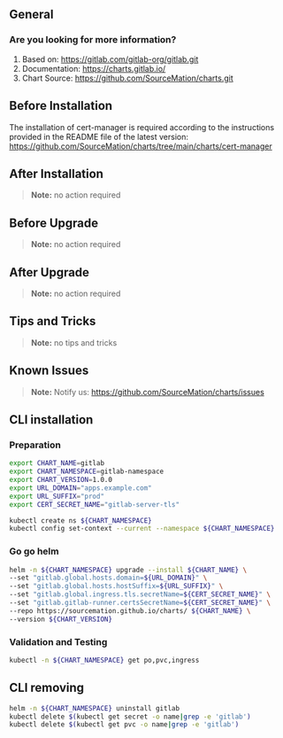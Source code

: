 ## General

### Are you looking for more information?

1. Based on: https://gitlab.com/gitlab-org/gitlab.git
2. Documentation: https://charts.gitlab.io/
3. Chart Source: https://github.com/SourceMation/charts.git


## Before Installation

The installation of cert-manager is required according to the instructions
provided in the README file of the latest version:
https://github.com/SourceMation/charts/tree/main/charts/cert-manager

## After Installation

> **Note:**
> no action required

## Before Upgrade

> **Note:**
> no action required

## After Upgrade

> **Note:**
> no action required


## Tips and Tricks

> **Note:**
> no tips and tricks


## Known Issues

> **Note:**
> Notify us: https://github.com/SourceMation/charts/issues

## CLI installation

### Preparation

```bash
export CHART_NAME=gitlab
export CHART_NAMESPACE=gitlab-namespace
export CHART_VERSION=1.0.0
export URL_DOMAIN="apps.example.com"
export URL_SUFFIX="prod"
export CERT_SECRET_NAME="gitlab-server-tls"

kubectl create ns ${CHART_NAMESPACE}
kubectl config set-context --current --namespace ${CHART_NAMESPACE}

```

### Go go helm

``` bash
helm -n ${CHART_NAMESPACE} upgrade --install ${CHART_NAME} \
--set "gitlab.global.hosts.domain=${URL_DOMAIN}" \
--set "gitlab.global.hosts.hostSuffix=${URL_SUFFIX}" \
--set "gitlab.global.ingress.tls.secretName=${CERT_SECRET_NAME}" \
--set "gitlab.gitlab-runner.certsSecretName=${CERT_SECRET_NAME}" \
--repo https://sourcemation.github.io/charts/ ${CHART_NAME} \
--version ${CHART_VERSION}

```

### Validation and Testing

```bash
kubectl -n ${CHART_NAMESPACE} get po,pvc,ingress

```

## CLI removing

```bash
helm -n ${CHART_NAMESPACE} uninstall gitlab
kubectl delete $(kubectl get secret -o name|grep -e 'gitlab')
kubectl delete $(kubectl get pvc -o name|grep -e 'gitlab')

```
